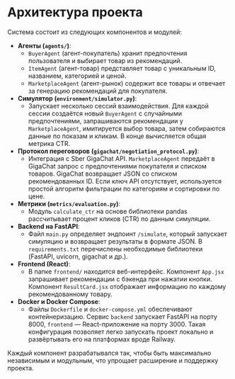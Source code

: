 # Архитектура проекта

Система состоит из следующих компонентов и модулей:

- **Агенты (`agents/`)**:
  - `BuyerAgent` (агент-покупатель) хранит предпочтения пользователя и выбирает товар из рекомендаций.
  - `ItemAgent` (агент-товар) представляет товар с уникальным ID, названием, категорией и ценой.
  - `MarketplaceAgent` (агент-рынок) содержит все товары и отвечает за генерацию рекомендаций для покупателя.
- **Симулятор (`environment/simulator.py`)**:
  - Запускает несколько сессий взаимодействия. Для каждой сессии создаётся новый `BuyerAgent` с случайными предпочтениями, запрашиваются рекомендации у `MarketplaceAgent`, имитируется выбор товара, затем собираются данные по показам и кликам. В конце вычисляется общая метрика CTR.
- **Протокол переговоров (`gigachat/negotiation_protocol.py`)**:
  - Интеграция с Sber GigaChat API. `MarketplaceAgent` передаёт в GigaChat запрос с предпочтениями покупателя и списком товаров. GigaChat возвращает JSON со списком рекомендованных ID. Если ключ API отсутствует, используется простой алгоритм фильтрации по категориям и сортировки по цене.
- **Метрики (`metrics/evaluation.py`)**:
  - Модуль `calculate_ctr` на основе библиотеки pandas рассчитывает процент кликов (CTR) по данным симуляции.
- **Backend на FastAPI**:
  - Файл `main.py` определяет эндпоинт `/simulate`, который запускает симуляцию и возвращает результаты в формате JSON. В `requirements.txt` перечислены необходимые библиотеки (FastAPI, uvicorn, gigachat и др.).
- **Frontend (React)**:
  - В папке `frontend/` находится веб-интерфейс. Компонент `App.jsx` запрашивает рекомендации с бэкенда при нажатии кнопки. Компонент `ResultCard.jsx` отображает информацию по каждому рекомендованному товару.
- **Docker и Docker Compose**:
  - Файлы `Dockerfile` и `docker-compose.yml` обеспечивают контейнеризацию. Сервис `backend` запускает FastAPI на порту 8000, `frontend` — React-приложение на порту 3000. Такая конфигурация позволяет легко запускать проект локально и развёртывать его на платформах вроде Railway.

Каждый компонент разрабатывался так, чтобы быть максимально независимым и модульным, что упрощает расширение и поддержку проекта.
